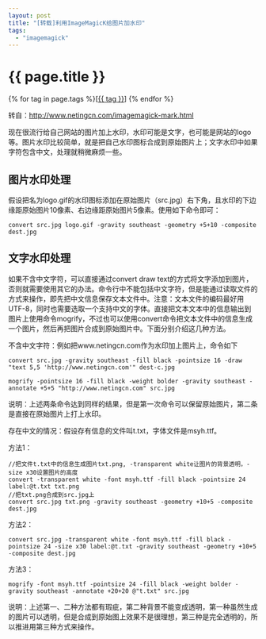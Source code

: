 ```yaml
---
layout: post
title: "[转载]利用ImageMagicK给图片加水印"
tags:
  - "imagemagick"
---
```


# {{ page.title }}

<div class="tags">
{% for tag in page.tags %}[<a class="tag" href="/tags.html#{{ tag }}">{{ tag }}</a>] {% endfor %}
</div>

转自：<http://www.netingcn.com/imagemagick-mark.html>

现在很流行给自己网站的图片加上水印，水印可能是文字，也可能是网站的logo等。图片水印比较简单，就是把自己水印图标合成到原始图片上；文字水印中如果字符包含中文，处理就稍微麻烦一些。

## 图片水印处理

假设把名为logo.gif的水印图标添加在原始图片（src.jpg）右下角，且水印的下边缘距原始图片10像素、右边缘距原始图片5像素。使用如下命令即可：

    convert src.jpg logo.gif -gravity southeast -geometry +5+10 -composite dest.jpg

## 文字水印处理

如果不含中文字符，可以直接通过convert draw text的方式将文字添加到图片，否则就需要使用其它的办法。命令行中不能包括中文字符，但是能通过读取文件的方式来操作，即先把中文信息保存文本文件中。注意：文本文件的编码最好用UTF-8，同时也需要选取一个支持中文的字体。直接把文本文本中的信息输出到图片上使用命令mogrify，不过也可以使用convert命令把文本文件中的信息生成一个图片，然后再把图片合成到原始图片中。下面分别介绍这几种方法。

不含中文字符：例如把www.netingcn.com作为水印加上图片上，命令如下

    convert src.jpg -gravity southeast -fill black -pointsize 16 -draw "text 5,5 'http://www.netingcn.com'" dest-c.jpg

    mogrify -pointsize 16 -fill black -weight bolder -gravity southeast -annotate +5+5 "http://www.netingcn.com" src.jpg

说明：上述两条命令达到同样的结果，但是第一次命令可以保留原始图片，第二条是直接在原始图片上打上水印。

存在中文的情况：假设存有信息的文件叫t.txt，字体文件是msyh.ttf。

方法1：

    //把文件t.txt中的信息生成图片txt.png, -transparent white让图片的背景透明，-size x30设置图片的高度
    convert -transparent white -font msyh.ttf -fill black -pointsize 24 label:@t.txt txt.png
    //把txt.png合成到src.jpg上
    convert src.jpg txt.png -gravity southeast -geometry +10+5 -composite dest.jpg

方法2：

    convert src.jpg -transparent white -font msyh.ttf -fill black -pointsize 24 -size x30 label:@t.txt -gravity southeast -geometry +10+5 -composite dest.jpg

方法3：

    mogrify -font msyh.ttf -pointsize 24 -fill black -weight bolder -gravity southeast -annotate +20+20 @"t.txt" src.jpg

说明：上述第一、二种方法都有瑕疵，第二种背景不能变成透明，第一种虽然生成的图片可以透明，但是合成到原始图上效果不是很理想，第三种是完全透明的，所以推进用第三种方式来操作。

